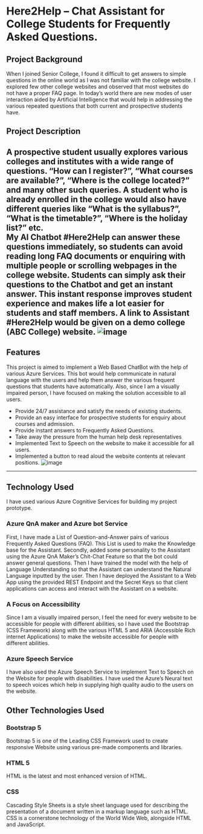 # Here2Help – Chat Assistant for College Students for Frequently Asked Questions.
## Project Background
When I joined Senior College, I found it difficult to get answers to simple questions in the online world as I was not familiar with the college website. I explored few other college websites and observed that most websites do not have a proper FAQ page. In today’s world there are new modes of user interaction aided by Artificial Intelligence that would help in addressing the various repeated questions that both current and prospective students have.
## Project Description 
A prospective student usually explores various colleges and institutes with a wide range of questions. “How can I register?”, “What courses are available?”, “Where is the college located?” and many other such queries. A student who is already enrolled in the college would also have different queries like “What is the syllabus?”, “What is the timetable?”, “Where is the holiday list?” etc.   
My AI Chatbot #Here2Help can answer these questions immediately, so students can avoid reading long FAQ documents or enquiring with multiple people or scrolling webpages in the college website. Students can simply ask their questions to the Chatbot and get an instant answer. This instant response improves student experience and makes life a lot easier for students and staff members.
A link to Assistant #Here2Help would be given on a demo college (ABC College) website. 
![image](https://user-images.githubusercontent.com/66109641/146576732-141f193a-a16f-4a99-bbfd-467cb343b863.png)
---
## Features
This project is aimed to implement a Web Based ChatBot with the help of various Azure Services. This bot would help communicate in natural language with the users and help them answer the various frequent questions that students have automatically. 
Also, since I am a visually impaired person, I have focused on making the solution accessible to all users.
- Provide 24/7 assistance and satisfy the needs of existing students.
-	Provide an easy interface for prospective students for enquiry about courses and admission.
-	Provide instant answers to Frequently Asked Questions.
-	Take away the pressure from the human help desk representatives
-	Implemented Text to Speech on the website to make it accessible for all users.
-	Implemented a button to read aloud the website contents at relevant positions. 
![image](https://user-images.githubusercontent.com/66109641/146577007-808d9ba1-e51d-4ac7-8e44-170619bb068d.png)
---
## Technology Used
I have used various Azure Cognitive Services for building my project prototype. 
### Azure QnA maker and Azure bot Service
First, I have made a List of Question-and-Answer pairs of various Frequently Asked Questions (FAQ). This List is used to make the Knowledge base for the Assistant. 
Secondly, added some personality to the Assistant using the Azure QnA Maker’s Chit-Chat Feature so that the bot could answer general questions. 
Then I have trained the model with the help of Language Understanding so that the Assistant can understand the Natural Language inputted by the user. 
Then I have deployed the Assistant to a Web App using the provided REST Endpoint and the Secret Keys so that client applications can access and interact with the Assistant on a website. 
### A Focus on Accessibility
Since I am a visually impaired person, I feel the need for every website to be accessible for people with different abilities, so I have used the Bootstrap (CSS Framework) along with the various HTML 5 and ARIA (Accessible Rich internet Applications) to make the website accessible for people with different abilities.
### Azure Speech Service
I have also used the Azure Speech Service to implement Text to Speech on the Website for people with disabilities. 
I have used the Azure’s Neural text to speech voices which help in supplying high quality audio to the users on the website. 
## Other Technologies Used
### Bootstrap 5
Bootstrap 5 is one of the Leading CSS Framework used to create responsive Website using various pre-made components and libraries.
### HTML 5
HTML is the latest and most enhanced version of HTML.
### CSS
Cascading Style Sheets is a style sheet language used for describing the presentation of a document written in a markup language such as HTML. CSS is a cornerstone technology of the World Wide Web, alongside HTML and JavaScript. 

